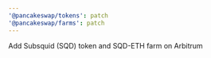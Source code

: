 ```yaml
---
'@pancakeswap/tokens': patch
'@pancakeswap/farms': patch
---
```


Add Subsquid (SQD) token and SQD-ETH farm on Arbitrum
